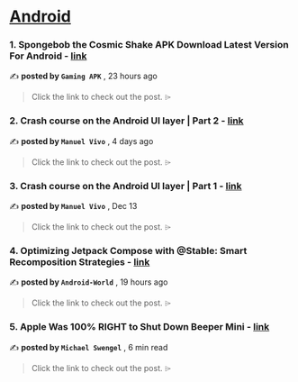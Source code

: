 
<h1><a href=https://medium.com/tag/android/recommended target="_blank" rel="noopener noreferrer">Android</a></h1>
<h3>1. Spongebob the Cosmic Shake APK Download Latest Version For Android - <a href=https://medium.com/@intothekitchen2764/spongebob-the-cosmic-shake-apk-download-latest-version-for-android-8cc853c5a6de?source=tag_recommended_feed---------0-84----------android----------7e8da873_ea69_48f7_a2e7_7127791c0628------- target="_blank" rel="noopener noreferrer">link</a></h3>

✍️ **posted by `Gaming APK`** <date> , 23 hours ago</date>

<blockquote>Click the link to check out the post. ⌲</blockquote>

<h3>2. Crash course on the Android UI layer | Part 2 - <a href=https://medium.com/bumble-tech/crash-course-on-the-android-ui-layer-part-2-2335171467e0?source=tag_recommended_feed---------1-107----------android----------7e8da873_ea69_48f7_a2e7_7127791c0628------- target="_blank" rel="noopener noreferrer">link</a></h3>

✍️ **posted by `Manuel Vivo`** <date> , 4 days ago</date>

<blockquote>Click the link to check out the post. ⌲</blockquote>

<h3>3. Crash course on the Android UI layer | Part 1 - <a href=https://medium.com/bumble-tech/crash-course-on-the-android-ui-layer-part-1-2094221a9be3?source=tag_recommended_feed---------2-85----------android----------7e8da873_ea69_48f7_a2e7_7127791c0628------- target="_blank" rel="noopener noreferrer">link</a></h3>

✍️ **posted by `Manuel Vivo`** <date> , Dec 13</date>

<blockquote>Click the link to check out the post. ⌲</blockquote>

<h3>4. Optimizing Jetpack Compose with @Stable: Smart Recomposition Strategies - <a href=https://medium.com/@android-world/optimizing-jetpack-compose-with-stable-smart-recomposition-strategies-81147b779a0a?source=tag_recommended_feed---------3-84----------android----------7e8da873_ea69_48f7_a2e7_7127791c0628------- target="_blank" rel="noopener noreferrer">link</a></h3>

✍️ **posted by `Android-World`** <date> , 19 hours ago</date>

<blockquote>Click the link to check out the post. ⌲</blockquote>

<h3>5. Apple Was 100% RIGHT to Shut Down Beeper Mini - <a href=https://medium.com/@michaelswengel/apple-was-100-right-to-shut-down-beeper-mini-9f3582667f39?source=tag_recommended_feed---------4-107----------android----------7e8da873_ea69_48f7_a2e7_7127791c0628------- target="_blank" rel="noopener noreferrer">link</a></h3>

✍️ **posted by `Michael Swengel`** <date> , 6 min read</date>

<blockquote>Click the link to check out the post. ⌲</blockquote>

